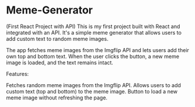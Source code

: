 # Meme-Generator
(First React Project with API)
This is my first project built with React and integrated with an API. It's a simple meme generator that allows users to add custom text to random meme images.

The app fetches meme images from the Imgflip API and lets users add their own top and bottom text. When the user clicks the button, a new meme image is loaded, and the text remains intact.

Features:

Fetches random meme images from the Imgflip API.
Allows users to add custom text (top and bottom) to the meme image.
Button to load a new meme image without refreshing the page.
